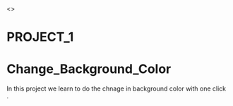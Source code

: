 <<This Project is for Beginners for JavaScript Learning>>
<h1>PROJECT_1</h1>
<h1> Change_Background_Color </h1>
<p>In this project we learn to do the chnage in background color with one click .</p>